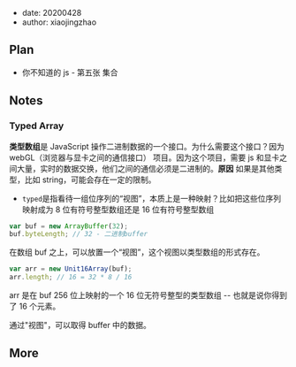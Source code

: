 - date: 20200428
- author: xiaojingzhao

## Plan

- 你不知道的 js - 第五张 集合

## Notes

### Typed Array

**类型数组**是 JavaScript 操作二进制数据的一个接口。为什么需要这个接口？因为 webGL（浏览器与显卡之间的通信接口） 项目。因为这个项目，需要 js 和显卡之间大量，实时的数据交换，他们之间的通信必须是二进制的。**原因** 如果是其他类型，比如 string，可能会存在一定的限制。

- `typed`是指看待一组位序列的“视图”，本质上是一种映射？比如把这些位序列映射成为 8 位有符号整型数组还是 16 位有符号整型数组

```js
var buf = new ArrayBuffer(32);
buf.byteLength; // 32 - 二进制buffer
```

在数组 buf 之上，可以放置一个“视图”，这个视图以类型数组的形式存在。

```js
var arr = new Unit16Array(buf);
arr.length; // 16 = 32 * 8 / 16
```

arr 是在 buf 256 位上映射的一个 16 位无符号整型的类型数组 -- 也就是说你得到了 16 个元素。

通过"视图"，可以取得 buffer 中的数据。

## More
